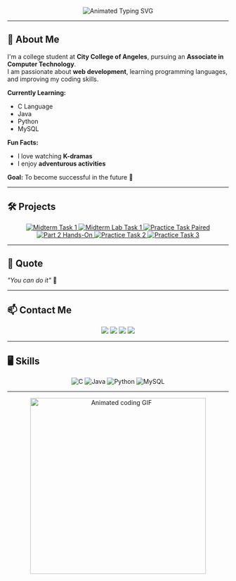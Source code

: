 





<p align="center">
  <img src="https://readme-typing-svg.herokuapp.com?font=Fira+Code&size=36&color=ff69b5,ff8c00,00ff00,00ffff,ff00ff&center=true&vCenter=true&width=700&lines=👋+안녕하세요!;+Hello+There,+I'm+Johanna+Olmedo;+Welcome+to+my+GitHub+account+🚀" alt="Animated Typing SVG" />
</p>

---

## 👩 About Me
I'm a college student at **City College of Angeles**, pursuing an **Associate in Computer Technology**.  
I am passionate about **web development**, learning programming languages, and improving my coding skills.  

**Currently Learning:**  
- C Language  
- Java  
- Python  
- MySQL  

**Fun Facts:**  
- I love watching **K-dramas**  
- I enjoy **adventurous activities**  

**Goal:** To become successful in the future 🚀

---

## 🛠️ Projects

<p align="center">
  <a href="https://github.com/joa-an/Midterm-Paired-Task-1" target="_blank">
    <img src="https://img.shields.io/badge/Midterm%20Paired%20Task%201-OO%20Analysis-ff6ec7?style=for-the-badge&logo=read-the-docs&logoColor=white&labelColor=ffb6c1" alt="Midterm Task 1">
  </a>
  <a href="https://github.com/joa-an/Midterm-Lab-Task-1" target="_blank">
    <img src="https://img.shields.io/badge/Midterm%20Lab%20Task%201-Python%20Fundamentals-6eff6e?style=for-the-badge&logo=python&logoColor=white&labelColor=90ee90" alt="Midterm Lab Task 1">
  </a>
  <a href="https://github.com/joa-an/Practice-Task-Paired" target="_blank">
    <img src="https://img.shields.io/badge/Practice%20Task%20Paired-Java-ffb84d?style=for-the-badge&logo=java&logoColor=white&labelColor=ffd27f" alt="Practice Task Paired">
  </a>
  <a href="https://github.com/joa-an/Part-2-Hands-On" target="_blank">
    <img src="https://img.shields.io/badge/Part%202-Hands--On%20Program-9b59b6?style=for-the-badge&logo=visual-studio-code&logoColor=white&labelColor=d8b4ff" alt="Part 2 Hands-On">
  </a>
  <a href="https://github.com/joa-an/Practice-Task-2" target="_blank">
    <img src="https://img.shields.io/badge/Practice%20Task%202-Collections-ff4da6?style=for-the-badge&logo=database&logoColor=white&labelColor=ff85c1" alt="Practice Task 2">
  </a>
  <a href="https://github.com/joa-an/Practice-Task-3" target="_blank">
    <img src="https://img.shields.io/badge/Practice%20Task%203-Shopping%20Cart-ffd44d?style=for-the-badge&logo=shopping-cart&logoColor=white&labelColor=ffe599" alt="Practice Task 3">
  </a>
</p>

---

## 💬 Quote
*"You can do it"* 💖

---

## 📫 Contact Me
<p align="center">
  <a href="mailto:ocaresjohanna@gmail.com"><img src="https://img.shields.io/badge/Email-ocaresjohanna@gmail.com-cyan?style=for-the-badge&logo=gmail&logoColor=white"></a>
  <a href="https://www.facebook.com/JohannaOcares" target="_blank"><img src="https://img.shields.io/badge/Facebook-JohannaOcares-blue?style=for-the-badge&logo=facebook&logoColor=white"></a>
  <a href="https://www.instagram.com/jo.hhx" target="_blank"><img src="https://img.shields.io/badge/Instagram-jo.hhx-pink?style=for-the-badge&logo=instagram&logoColor=white"></a>
  <a href="https://github.com/joa-an" target="_blank"><img src="https://img.shields.io/badge/GitHub-joa--an-black?style=for-the-badge&logo=github&logoColor=white"></a>
</p>

---

## 🖥️ Skills
<p align="center">
  <img src="https://img.shields.io/badge/C-00599C?style=for-the-badge&logo=c&logoColor=white" alt="C">
  <img src="https://img.shields.io/badge/Java-ED8B00?style=for-the-badge&logo=java&logoColor=white" alt="Java">
  <img src="https://img.shields.io/badge/Python-3776AB?style=for-the-badge&logo=python&logoColor=white" alt="Python">
  <img src="https://img.shields.io/badge/MySQL-4479A1?style=for-the-badge&logo=mysql&logoColor=white" alt="MySQL">
</p>

---

<p align="center">
  <img src="https://media.giphy.com/media/l3q2K5jinAlChoCLS/giphy.gif" width="400" alt="Animated coding GIF"/>
</p>
